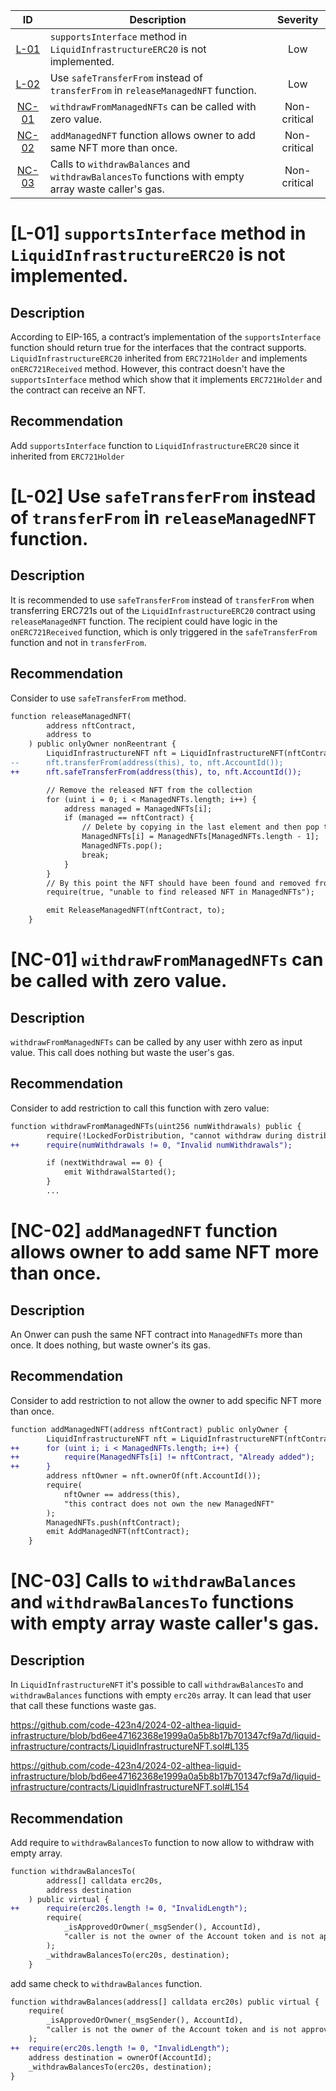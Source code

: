 | ID | Description | Severity |
| :-: | - | :-: |
| [L-01](#l-01-supportsinterface-method-in-liquidinfrastructureerc20-is-not-implemented) | `supportsInterface` method in `LiquidInfrastructureERC20` is not implemented. | Low |
| [L-02](#l-02-use-safetransferfrom-instead-of-transferfrom-in-releasemanagednft-function) | Use `safeTransferFrom` instead of `transferFrom` in `releaseManagedNFT` function. | Low |
| [NC-01](#nc-01-withdrawfrommanagednfts-can-be-called-with-zero-value) | `withdrawFromManagedNFTs` can be called with zero value. | Non-critical  
| [NC-02](#nc-02-addmanagednft-function-allows-owner-to-add-same-nft-more-than-once) | `addManagedNFT` function allows owner to add same NFT more than once. | Non-critical 
| [NC-03](#nc-03-calls-to-withdrawbalances-and-withdrawbalancesto-functions-with-empty-array-waste-callers-gas) | Calls to `withdrawBalances` and `withdrawBalancesTo` functions with empty array waste caller's gas. | Non-critical |


# [L-01] `supportsInterface` method in `LiquidInfrastructureERC20` is not implemented.

## Description
According to EIP-165, a contract’s implementation of the `supportsInterface` function should return true for the interfaces that the contract supports. `LiquidInfrastructureERC20` inherited from `ERC721Holder` and implements `onERC721Received` method. However, this contract doesn't have the `supportsInterface` method which show that it implements `ERC721Holder` and the contract can receive an NFT.

## Recommendation
Add `supportsInterface` function to `LiquidInfrastructureERC20` since it inherited from `ERC721Holder`  

# [L-02] Use `safeTransferFrom` instead of `transferFrom` in `releaseManagedNFT` function.

## Description
It is recommended to use `safeTransferFrom` instead of `transferFrom` when transferring ERC721s out of the `LiquidInfrastructureERC20` contract using `releaseManagedNFT` function.
The recipient could have logic in the `onERC721Received` function, which is only triggered in the `safeTransferFrom` function and not in `transferFrom`.

## Recommendation
Consider to use `safeTransferFrom` method.

```diff
function releaseManagedNFT(
        address nftContract,
        address to
    ) public onlyOwner nonReentrant {
        LiquidInfrastructureNFT nft = LiquidInfrastructureNFT(nftContract);
--      nft.transferFrom(address(this), to, nft.AccountId());
++      nft.safeTransferFrom(address(this), to, nft.AccountId());

        // Remove the released NFT from the collection
        for (uint i = 0; i < ManagedNFTs.length; i++) {
            address managed = ManagedNFTs[i];
            if (managed == nftContract) {
                // Delete by copying in the last element and then pop the end
                ManagedNFTs[i] = ManagedNFTs[ManagedNFTs.length - 1];
                ManagedNFTs.pop();
                break;
            }
        }
        // By this point the NFT should have been found and removed from ManagedNFTs
        require(true, "unable to find released NFT in ManagedNFTs");

        emit ReleaseManagedNFT(nftContract, to);
    }
```

# [NC-01] `withdrawFromManagedNFTs` can be called with zero value.

## Description
`withdrawFromManagedNFTs` can be called by any user withh zero as input value. This call does nothing but waste the user's gas.

## Recommendation
Consider to add restriction to call this function with zero value:

```diff
function withdrawFromManagedNFTs(uint256 numWithdrawals) public {
        require(!LockedForDistribution, "cannot withdraw during distribution");
++      require(numWithdrawals != 0, "Invalid numWithdrawals");

        if (nextWithdrawal == 0) {
            emit WithdrawalStarted();
        }
        ...
```




# [NC-02] `addManagedNFT` function allows owner to add same NFT more than once.
## Description
An Onwer can push the same NFT contract into `ManagedNFTs` more than once. It does nothing, but waste owner's its gas.

## Recommendation
Consider to add restriction to not allow the owner to add specific NFT more than once.

```diff
function addManagedNFT(address nftContract) public onlyOwner {
        LiquidInfrastructureNFT nft = LiquidInfrastructureNFT(nftContract);
++      for (uint i; i < ManagedNFTs.length; i++) {
++          require(ManagedNFTs[i] != nftContract, "Already added");
++      }
        address nftOwner = nft.ownerOf(nft.AccountId());
        require(
            nftOwner == address(this),
            "this contract does not own the new ManagedNFT"
        );
        ManagedNFTs.push(nftContract);
        emit AddManagedNFT(nftContract);
    }
```

# [NC-03] Calls to `withdrawBalances` and `withdrawBalancesTo` functions with empty array waste caller's gas.

## Description
In `LiquidInfrastructureNFT` it's possible to call `withdrawBalancesTo` and `withdrawBalances` functions with empty `erc20s` array. It can lead that user that call these functions waste gas.

https://github.com/code-423n4/2024-02-althea-liquid-infrastructure/blob/bd6ee47162368e1999a0a5b8b17b701347cf9a7d/liquid-infrastructure/contracts/LiquidInfrastructureNFT.sol#L135

https://github.com/code-423n4/2024-02-althea-liquid-infrastructure/blob/bd6ee47162368e1999a0a5b8b17b701347cf9a7d/liquid-infrastructure/contracts/LiquidInfrastructureNFT.sol#L154

## Recommendation

Add require to `withdrawBalancesTo` function to now allow to withdraw with empty array.

```diff
function withdrawBalancesTo( 
        address[] calldata erc20s,
        address destination
    ) public virtual {
++      require(erc20s.length != 0, "InvalidLength");
        require(
            _isApprovedOrOwner(_msgSender(), AccountId),
            "caller is not the owner of the Account token and is not approved either"
        );
        _withdrawBalancesTo(erc20s, destination);
    }
```

add same check to `withdrawBalances` function.

```diff
function withdrawBalances(address[] calldata erc20s) public virtual { 
    require(
        _isApprovedOrOwner(_msgSender(), AccountId),
        "caller is not the owner of the Account token and is not approved either"
    );
++  require(erc20s.length != 0, "InvalidLength");
    address destination = ownerOf(AccountId);
    _withdrawBalancesTo(erc20s, destination);
}
```